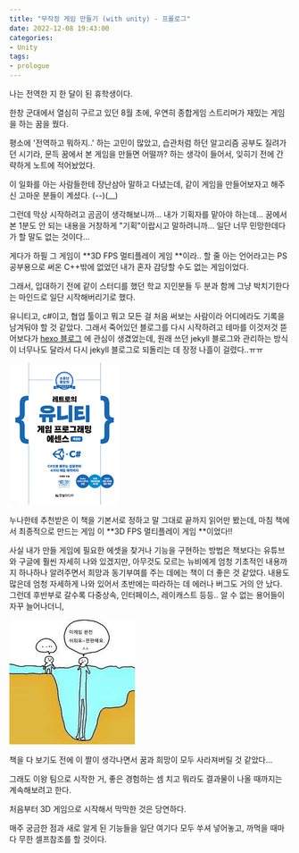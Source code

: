 ```yaml
---
title: "무작정 게임 만들기 (with unity) - 프롤로그"
date: 2022-12-08 19:43:00
categories:
- Unity
tags:
- prologue
---
```


나는 전역한 지 한 달이 된 휴학생이다.

<!-- more -->

한창 군대에서 열심히 구르고 있던 8월 초에, 우연히 종합게임 스트리머가 재밌는 게임을 하는 꿈을 꿨다.

평소에 '전역하고 뭐하지..' 하는 고민이 많았고, 습관처럼 하던 알고리즘 공부도 질려가던 시기라, 문득 꿈에서 본 게임을 만들면 어떨까? 하는 생각이 들어서, 잊히기 전에 간략하게 노트에 적어놨었다.

이 일화를 아는 사람들한테 장난삼아 말하고 다녔는데, 같이 게임을 만들어보자고 해주신 고마운 분들이 계셨다. (--)(__)

그런데 막상 시작하려고 곰곰이 생각해보니까... 내가 기획자를 맡아야 하는데... 꿈에서 본 1분도 안 되는 내용을 거창하게 "기획"이랍시고 말하려니까... 일단 너무 민망한데다가 할 말도 없는 것이다...

게다가 하필 그 게임이 **3D FPS 멀티플레이 게임 **이라.. 할 줄 아는 언어라고는 PS 공부용으로 써온 C++밖에 없었던 내가 혼자 감당할 수도 없는 게임이었다.

그래서, 입대하기 전에 같이 스터디를 했던 학교 지인분들 두 분과 함께 그냥 박치기한다는 마인드로 일단 시작해버리기로 했다.

유니티고, c#이고, 협업 툴이고 뭐고 모든 걸 처음 써보는 사람이라 어디에라도 기록을 남겨둬야 할 것 같았다. 그래서 죽어있던 블로그를 다시 시작하려고 테마를 이것저것 뜯어보다가 [hexo 블로그](https://theme-next.js.org/) 에 관심이 생겼었는데, 원래 쓰던 jekyll 블로그와 관리하는 방식이 너무나도 달라서 다시 jekyll 블로그로 되돌리는 데 장정 나흘이 걸렸다..ㅠㅠ



![unitybook](\assets\images\2022-12-08\unitybook.png)

누나한테 추천받은 이 책을 기본서로 정하고 말 그대로 끝까지 읽어만 봤는데, 마침 책에서 최종적으로 만드는 게임 이 **3D FPS 멀티플레이 게임 **이었다!! 

사실 내가 만들 게임에 필요한 에셋을 찾거나 기능을 구현하는 방법은 책보다는 유튜브와 구글에 훨씬 자세히 나와 있겠지만, 아무것도 모르는 뉴비에게 엄청 기초적인 내용까지 하나하나 알려주면서 희망과 동기부여를 주는 데에는 책이 더 좋은 것 같았다. 내용도 많은데 엄청 자세하게 나와 있어서 초반에는 따라하는 데 에러나 버그도 거의 안 났다. 그런데 후반부로 갈수록 다중상속, 인터페이스, 레이캐스트 등등.. 알 수 없는 용어들이 자꾸 늘어나더니,  

![bb](\assets\images\2022-12-08\bb.jpg)

책을 다 보기도 전에 이 짤이 생각나면서 꿈과 희망이 모두 사라져버릴 것 같았다...



그래도 이왕 팀으로 시작한 거, 좋은 경험하는 셈 치고 뭐라도 결과물이 나올 때까지는 계속해보려고 한다.

처음부터 3D 게임으로 시작해서 막막한 것은 당연하다.

매주 궁금한 점과 새로 알게 된 기능들을 일단 여기다 모두 쑤셔 넣어놓고, 까먹을 때마다 무한 셀프참조를 할 것이다.

